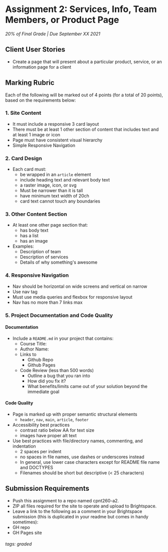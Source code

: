 # Assignment 2: Services, Info, Team Members, or Product Page
_20% of Final Grade | Due September XX 2021_

## Client User Stories
* Create a page that will present about a particular product, service, or an information page for a client

## Marking Rubric
Each of the following will be marked out of 4 points (for a total of 20 points), based on the requirements below:

 
### 1. Site Content
* It must include a responsive 3 card layout
* There must be at least 1 other section of content that includes text and at least 1 image or icon
* Page must have consistent visual hierarchy
* Simple Responsive Navigation 

### 2. Card Design
* Each card must:
  * be wrapped in an `article` element
  * include heading text and relevant body text
  * a raster image, icon, or svg
  * Must be narrower than it is tall
  * have minimum text width of 20ch
  * card text cannot touch any boundaries
  
### 3. Other Content Section
* At least one other page section that:
  * has body text
  * has a list
  * has an image
* Examples:
  * Description of team
  * Description of services
  * Details of why something's awesome
  
### 4. Responsive Navigation
* Nav should be horizontal on wide screens and vertical on narrow
* Use nav tag
* Must use media queries and flexbox for responsive layout
* Nav has no more than 7 links max
 
### 5. Project Documentation and Code Quality
#### Documentation
* Include a `README.md` in your project that contains:
  * Course Title:
  * Author Name:
  * Links to
    * Github Repo
    * Github Pages
  * Code Review (less than 500 words)
    * Outline a bug that you ran into
    * How did you fix it?
    * What benefits/limits came out of your solution beyond the immediate goal
    
#### Code Quality
* Page is marked up with proper semantic structural elements
  * `header`, `nav`, `main`, `article`, `footer` 
* Accessibility best practices
  * contrast ratio below AA for text size
  * images have proper alt text
* Use best practices with file/directory names, commenting, and indentation 
  * 2 spaces per indent
  * no spaces in file names, use dashes or underscores instead
  * In general, use lower case characters except for README file name and DOCTYPES
  * Filenames should be short but descriptive (< 25 characters) 
 
## Submission Requirements
* Push this assignment to a repo named cpnt260-a2.
* ZIP all files required for the site to operate and upload to Brightspace.
* Leave a link to the following as a comment in your Brightspace submission (this is duplicated in your readme but comes in handy sometimes):
* GH repo
* GH Pages site

###### tags: graded